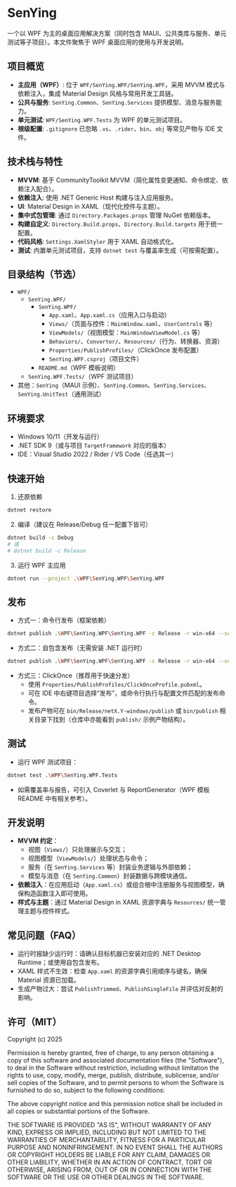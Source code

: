 # SenYing

一个以 WPF 为主的桌面应用解决方案（同时包含 MAUI、公共类库与服务、单元测试等子项目）。本文件聚焦于 WPF 桌面应用的使用与开发说明。

## 项目概览
- **主应用（WPF）**: 位于 `WPF/SenYing.WPF/SenYing.WPF`，采用 MVVM 模式与依赖注入，集成 Material Design 风格与常用开发工具链。
- **公共与服务**: `SenYing.Common`、`SenYing.Services` 提供模型、消息与服务能力。
- **单元测试**: `WPF/SenYing.WPF.Tests` 为 WPF 的单元测试项目。
- **根级配置**: `.gitignore` 已忽略 `.vs`、`.rider`、`bin`、`obj` 等常见产物与 IDE 文件。

## 技术栈与特性
- **MVVM**: 基于 CommunityToolkit MVVM（简化属性变更通知、命令绑定、依赖注入配合）。
- **依赖注入**: 使用 .NET Generic Host 构建与注入应用服务。
- **UI**: Material Design in XAML（现代化控件与主题）。
- **集中式包管理**: 通过 `Directory.Packages.props` 管理 NuGet 依赖版本。
- **构建自定义**: `Directory.Build.props`、`Directory.Build.targets` 用于统一配置。
- **代码风格**: `Settings.XamlStyler` 用于 XAML 自动格式化。
- **测试**: 内置单元测试项目，支持 `dotnet test` 与覆盖率生成（可按需配置）。

## 目录结构（节选）
- `WPF/`
  - `SenYing.WPF/`
    - `SenYing.WPF/`
      - `App.xaml`、`App.xaml.cs`（应用入口与启动）
      - `Views/`（页面与控件：`MainWindow.xaml`、`UserControls` 等）
      - `ViewModels/`（视图模型：`MainWindowViewModel.cs` 等）
      - `Behaviors/`、`Converter/`、`Resources/`（行为、转换器、资源）
      - `Properties/PublishProfiles/`（ClickOnce 发布配置）
      - `SenYing.WPF.csproj`（项目文件）
    - `README.md`（WPF 模板说明）
  - `SenYing.WPF.Tests/`（WPF 测试项目）
- 其他：`SenYing`（MAUI 示例）、`SenYing.Common`、`SenYing.Services`、`SenYing.UnitTest`（通用测试）

## 环境要求
- Windows 10/11（开发与运行）
- .NET SDK 9（或与项目 `TargetFramework` 对应的版本）
- IDE：Visual Studio 2022 / Rider / VS Code（任选其一）

## 快速开始
1. 还原依赖
```bash
dotnet restore
```
2. 编译（建议在 Release/Debug 任一配置下皆可）
```bash
dotnet build -c Debug
# 或
# dotnet build -c Release
```
3. 运行 WPF 主应用
```bash
dotnet run --project .\WPF\SenYing.WPF\SenYing.WPF
```

## 发布
- 方式一：命令行发布（框架依赖）
```bash
dotnet publish .\WPF\SenYing.WPF\SenYing.WPF -c Release -r win-x64 --self-contained false
```
- 方式二：自包含发布（无需安装 .NET 运行时）
```bash
dotnet publish .\WPF\SenYing.WPF\SenYing.WPF -c Release -r win-x64 --self-contained true /p:PublishSingleFile=true
```
- 方式三：ClickOnce（推荐用于快速分发）
  - 使用 `Properties/PublishProfiles/ClickOnceProfile.pubxml`。
  - 可在 IDE 中右键项目选择“发布”，或命令行执行与配置文件匹配的发布命令。
  - 发布产物可在 `bin/Release/netX.Y-windows/publish` 或 `bin/publish` 相关目录下找到（仓库中亦能看到 `publish/` 示例产物结构）。

## 测试
- 运行 WPF 测试项目：
```bash
dotnet test .\WPF\SenYing.WPF.Tests
```
- 如需覆盖率与报告，可引入 Coverlet 与 ReportGenerator（WPF 模板 README 中有相关参考）。

## 开发说明
- **MVVM 约定**：
  - 视图（`Views/`）只处理展示与交互；
  - 视图模型（`ViewModels/`）处理状态与命令；
  - 服务（在 `SenYing.Services` 等）封装业务逻辑与外部依赖；
  - 模型与消息（在 `SenYing.Common`）封装数据与跨模块通信。
- **依赖注入**：在应用启动（`App.xaml.cs`）或组合根中注册服务与视图模型，确保构造函数注入即可使用。
- **样式与主题**：通过 Material Design in XAML 资源字典与 `Resources/` 统一管理主题与控件样式。

## 常见问题（FAQ）
- 运行时报缺少运行时：请确认目标机器已安装对应的 .NET Desktop Runtime；或使用自包含发布。
- XAML 样式不生效：检查 `App.xaml` 的资源字典引用顺序与键名，确保 Material 资源已加载。
- 生成产物过大：尝试 `PublishTrimmed`、`PublishSingleFile` 并评估对反射的影响。

## 许可（MIT）

Copyright (c) 2025

Permission is hereby granted, free of charge, to any person obtaining a copy
of this software and associated documentation files (the "Software"), to deal
in the Software without restriction, including without limitation the rights
to use, copy, modify, merge, publish, distribute, sublicense, and/or sell
copies of the Software, and to permit persons to whom the Software is
furnished to do so, subject to the following conditions:

The above copyright notice and this permission notice shall be included in all
copies or substantial portions of the Software.

THE SOFTWARE IS PROVIDED "AS IS", WITHOUT WARRANTY OF ANY KIND, EXPRESS OR
IMPLIED, INCLUDING BUT NOT LIMITED TO THE WARRANTIES OF MERCHANTABILITY,
FITNESS FOR A PARTICULAR PURPOSE AND NONINFRINGEMENT. IN NO EVENT SHALL THE
AUTHORS OR COPYRIGHT HOLDERS BE LIABLE FOR ANY CLAIM, DAMAGES OR OTHER
LIABILITY, WHETHER IN AN ACTION OF CONTRACT, TORT OR OTHERWISE, ARISING FROM,
OUT OF OR IN CONNECTION WITH THE SOFTWARE OR THE USE OR OTHER DEALINGS IN THE
SOFTWARE.
